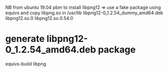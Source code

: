 
NB from ubuntu 19.04 pbm to install libpng12
=> use a fake package using equivs and copy libpng.so in /usr/lib
libpng12-0_1.2.54_dummy_amd64.deb
libpng12.so.0
libpng12.so.0.54.0

# generate libpng12-0_1.2.54_amd64.deb package
equivs-build libpng
